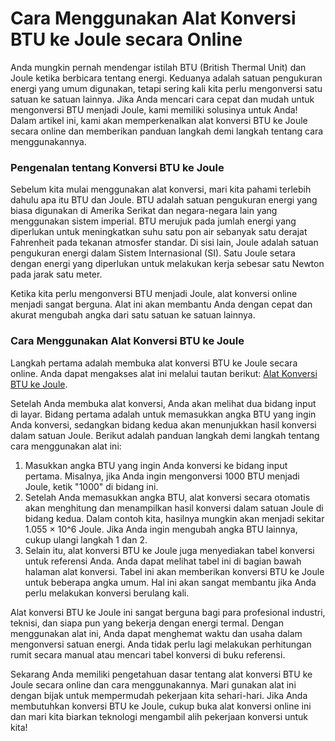 Cara Menggunakan Alat Konversi BTU ke Joule secara Online
=========================================================

Anda mungkin pernah mendengar istilah BTU (British Thermal Unit) dan Joule ketika berbicara tentang energi. Keduanya adalah satuan pengukuran energi yang umum digunakan, tetapi sering kali kita perlu mengonversi satu satuan ke satuan lainnya. Jika Anda mencari cara cepat dan mudah untuk mengonversi BTU menjadi Joule, kami memiliki solusinya untuk Anda! Dalam artikel ini, kami akan memperkenalkan alat konversi BTU ke Joule secara online dan memberikan panduan langkah demi langkah tentang cara menggunakannya.

### Pengenalan tentang Konversi BTU ke Joule

Sebelum kita mulai menggunakan alat konversi, mari kita pahami terlebih dahulu apa itu BTU dan Joule. BTU adalah satuan pengukuran energi yang biasa digunakan di Amerika Serikat dan negara-negara lain yang menggunakan sistem imperial. BTU merujuk pada jumlah energi yang diperlukan untuk meningkatkan suhu satu pon air sebanyak satu derajat Fahrenheit pada tekanan atmosfer standar. Di sisi lain, Joule adalah satuan pengukuran energi dalam Sistem Internasional (SI). Satu Joule setara dengan energi yang diperlukan untuk melakukan kerja sebesar satu Newton pada jarak satu meter.

Ketika kita perlu mengonversi BTU menjadi Joule, alat konversi online menjadi sangat berguna. Alat ini akan membantu Anda dengan cepat dan akurat mengubah angka dari satu satuan ke satuan lainnya.

### Cara Menggunakan Alat Konversi BTU ke Joule

Langkah pertama adalah membuka alat konversi BTU ke Joule secara online. Anda dapat mengakses alat ini melalui tautan berikut: [Alat Konversi BTU ke Joule](https://www.onlinecalculatorsfree.com/id/convert/btu-to-joules.html).

Setelah Anda membuka alat konversi, Anda akan melihat dua bidang input di layar. Bidang pertama adalah untuk memasukkan angka BTU yang ingin Anda konversi, sedangkan bidang kedua akan menunjukkan hasil konversi dalam satuan Joule. Berikut adalah panduan langkah demi langkah tentang cara menggunakan alat ini:

1. Masukkan angka BTU yang ingin Anda konversi ke bidang input pertama. Misalnya, jika Anda ingin mengonversi 1000 BTU menjadi Joule, ketik "1000" di bidang ini.
2. Setelah Anda memasukkan angka BTU, alat konversi secara otomatis akan menghitung dan menampilkan hasil konversi dalam satuan Joule di bidang kedua. Dalam contoh kita, hasilnya mungkin akan menjadi sekitar 1.055 × 10^6 Joule. Jika Anda ingin mengubah angka BTU lainnya, cukup ulangi langkah 1 dan 2.
3. Selain itu, alat konversi BTU ke Joule juga menyediakan tabel konversi untuk referensi Anda. Anda dapat melihat tabel ini di bagian bawah halaman alat konversi. Tabel ini akan memberikan konversi BTU ke Joule untuk beberapa angka umum. Hal ini akan sangat membantu jika Anda perlu melakukan konversi berulang kali.

Alat konversi BTU ke Joule ini sangat berguna bagi para profesional industri, teknisi, dan siapa pun yang bekerja dengan energi termal. Dengan menggunakan alat ini, Anda dapat menghemat waktu dan usaha dalam mengonversi satuan energi. Anda tidak perlu lagi melakukan perhitungan rumit secara manual atau mencari tabel konversi di buku referensi.

Sekarang Anda memiliki pengetahuan dasar tentang alat konversi BTU ke Joule secara online dan cara menggunakannya. Mari gunakan alat ini dengan bijak untuk mempermudah pekerjaan kita sehari-hari. Jika Anda membutuhkan konversi BTU ke Joule, cukup buka alat konversi online ini dan mari kita biarkan teknologi mengambil alih pekerjaan konversi untuk kita!